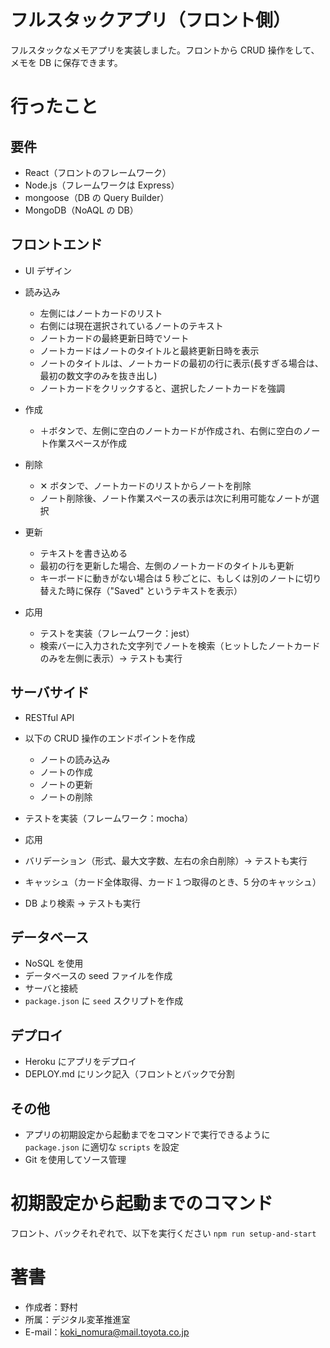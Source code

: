 # フルスタックアプリ（フロント側）

フルスタックなメモアプリを実装しました。フロントから CRUD 操作をして、メモを DB に保存できます。

# 行ったこと

## 要件

- React（フロントのフレームワーク）
- Node.js（フレームワークは Express）
- mongoose（DB の Query Builder）
- MongoDB（NoAQL の DB）

## フロントエンド

- UI デザイン
- 読み込み
  - 左側にはノートカードのリスト
  - 右側には現在選択されているノートのテキスト
  - ノートカードの最終更新日時でソート
  - ノートカードはノートのタイトルと最終更新日時を表示
  - ノートのタイトルは、ノートカードの最初の行に表示(長すぎる場合は、最初の数文字のみを抜き出し)
  - ノートカードをクリックすると、選択したノートカードを強調
- 作成
  - ＋ボタンで、左側に空白のノートカードが作成され、右側に空白のノート作業スペースが作成
- 削除
  - ✕ ボタンで、ノートカードのリストからノートを削除
  - ノート削除後、ノート作業スペースの表示は次に利用可能なノートが選択
- 更新

  - テキストを書き込める
  - 最初の行を更新した場合、左側のノートカードのタイトルも更新
  - キーボードに動きがない場合は 5 秒ごとに、もしくは別のノートに切り替えた時に保存（"Saved" というテキストを表示）

- 応用
  - テストを実装（フレームワーク：jest）
  - 検索バーに入力された文字列でノートを検索（ヒットしたノートカードのみを左側に表示）→ テストも実行

## サーバサイド

- RESTful API
- 以下の CRUD 操作のエンドポイントを作成
  - ノートの読み込み
  - ノートの作成
  - ノートの更新
  - ノートの削除
- テストを実装（フレームワーク：mocha）

- 応用
- バリデーション（形式、最大文字数、左右の余白削除）→ テストも実行
- キャッシュ（カード全体取得、カード１つ取得のとき、5 分のキャッシュ）

- DB より検索 → テストも実行

## データベース

- NoSQL を使用
- データベースの seed ファイルを作成
- サーバと接続
- `package.json` に `seed` スクリプトを作成

## デプロイ

- Heroku にアプリをデプロイ
- DEPLOY.md にリンク記入（フロントとバックで分割

## その他

- アプリの初期設定から起動までをコマンドで実行できるように `package.json` に適切な `scripts` を設定
- Git を使用してソース管理

# 初期設定から起動までのコマンド

フロント、バックそれぞれで、以下を実行ください
`npm run setup-and-start`

# 著書

- 作成者：野村
- 所属：デジタル変革推進室
- E-mail：koki_nomura@mail.toyota.co.jp
